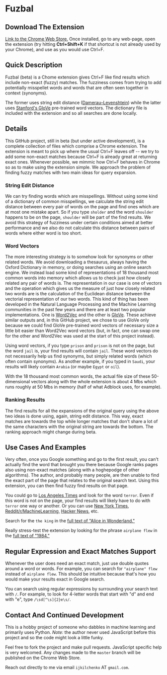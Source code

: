 # Fuzbal

## Download The Extension
[Link to the Chrome Web Store.](https://chrome.google.com/webstore/detail/fuzbal/lidjpicdkcgjdkgifmmpalkibjeppdof) Once installed, go to any web-page, open the extension (try hitting **Ctrl+Shift+K** if that shortcut is not already used by your Chrome), and use as you would use Ctrl+F. 

## Quick Description
Fuzbal (beta) is a Chome extension gives Ctrl+F like find results which include non-exact (fuzzy) matches. The fuzziness comes from trying to add potentially misspellet words and words that are often seen together in context (synonyms). 

The former uses string edit distance ([Damerau–Levenshtein](https://en.wikipedia.org/wiki/Damerau%E2%80%93Levenshtein_distance)) while the latter uses [Stanford's GloVe](http://nlp.stanford.edu/projects/glove/) pre-trained word vectors. The dictionary file is included with the extension and so all searches are done locally. 

## Details
This GitHub project, still in beta (but under active development), is a complete collection of files which comprise a Chrome extension. The extension is meant to pick up where the usual Ctrl+F leaves off -- we try to add some non-exact matches because Ctrl+F is already great at returning exact ones. Whenever possible, we mimmic how Ctrl+F behaves in Chrome so as to make using the extension simple. We approach the problem of finding fuzzy matches with two main ideas for query expansion. 

### String Edit Distance 
We can try finding words which are misspellings. Without using some kind of a dictionary of common misspellings, we calculate the string edit distance between every pair of words on the page and find ones which are at most one mistake apart. So if you type `sholder` and the word `shoulder` happens to be on the page, `shoulder` will be part of the find results. We avoid this strategy of fuzziness under certain conditions aimed at better performance and we also do not calculate this distance between pairs of words where either word is too short. 

### Word Vectors
The more interesting strategy is to somehow look for synonyms or other related words. We avoid downloading a thesaurus, always having the Oxford Dictionary in memory, or doing searches using an online search engine. We instead load some kind of representations of 18 thousand most common words into memory which allows us to check just how closely related any pair of words is. The representation in our case is one of vectors and the operation which gives us the measure of just how closely related two words are is the calculation of the Euclidean distance between the vectorial representation of our two words. This kind of thing has been developed in the Natural Language Processing and the Machine Learning communities in the past few years and there are at least two popular implementations. One is [Word2Vec](https://code.google.com/p/word2vec/) and the other is [GloVe](http://nlp.stanford.edu/projects/glove/). These achieve similar outputs and, in this GitHub project, we chose to use GloVe only because we could find GloVe pre-trained word vectors of necessary size a little bit easier than Word2Vec word vectors (but, in fact, one can swap one for the other and Word2Vec was used at the start of this project instead). 

Using word vectors, if you type `prison` and `prison` is not on the page, but the word `jail` is, your find results will contain `jail`. These word vectors do not necessarily help us find synonyms, but simply related words (which often contain synonyms). As another example, if you typed in `Saudi`, your results will likely contain `Arabia` (or maybe `Egypt` or `oil`). 

With the 18 thousand most common words, the actual file size of these 50-dimensional vectors along with the whole extension is about 4 Mbs which runs roughly at 50 Mbs in memory (half of what Adblock uses, for example). 

### Ranking Results
The find results for all the expansions of the original query using the above two ideas is done using, again, string edit distance. This way, exact matches are towards the top while longer matches that don't share a lot of the same characters with the original string are towards the bottom. The ranking approach might change during beta. 

## Use Cases And Examples
Very often, once you Google something and go to the first result, you can't actually find the word that brought you there because Google ranks pages also using non-exact matches (along with a hoghepodge of other algorithms). The author, and probably many people, are then unable to find the exact part of the page that relates to the original search text. Using this extension, you can then find fuzzy find results on that page. 

You could go to [Los Angeles Times](http://www.latimes.com/) and look for the word `terror`. Even if this word is not on the page, your find results will likely have to do with `terror` one way or another. Or you can use [New York Times](http://www.nytimes.com/), [Reddit/r/MachineLearning](https://www.reddit.com/r/MachineLearning/), [Hacker News](https://news.ycombinator.com/), etc. 

Search for the `the king` in the [full text of "Alice in Wonderland."](https://archive.org/stream/alicesadventures19033gut/19033.txt)

Really stress-test the extension by looking for the phrase `airplane flew` in the [full text of "1984."](http://msxnet.org/orwell/1984)

## Regular Expression and Exact Matches Support
Whenever the user does need an exact match, just use double quotes around a word or words. For example, you can search for `"airplane" flew` instead of `airplane flew`. This should be intuitive because that's how you would make your results exact in Google search. 

You can search using regular expressions by surrounding your search text with `/`. For example, to look for 4-letter words that start with "d" and end with "e", type `/\sd[^\s]{2}e\s/`.

## Contact And Continued Development
This is a hobby project of someone who dabbles in machine learning and primarily uses Python. *Note:* the author never used JavaScript before this project and so the code might look a little funky. 

Feel free to fork the project and make pull requests. JavaScript specific help is very welcomed. Any changes made to the `master` branch will be published on the Chrome Web Store. 

Reach out directly to me via email `ijkilchenko` AT `gmail.com`.
